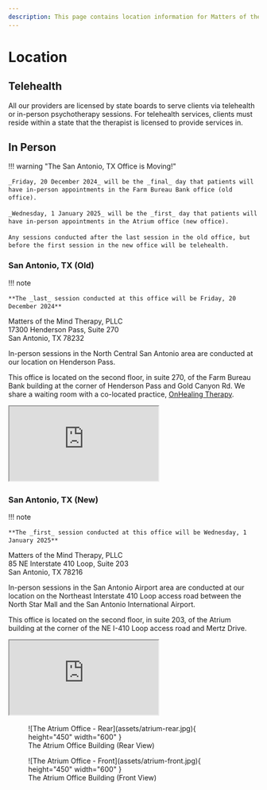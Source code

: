 ```yaml
---
description: This page contains location information for Matters of the Mind Therapy, PLLC.
---
```


# Location

## Telehealth

All our providers are licensed by state boards to serve clients via telehealth or in-person psychotherapy sessions.
For telehealth services, clients must reside within a state that the therapist is licensed to provide services in.

## In Person

!!! warning "The San Antonio, TX Office is Moving!"

    _Friday, 20 December 2024_ will be the _final_ day that patients will have in-person appointments in the Farm Bureau Bank office (old office).

    _Wednesday, 1 January 2025_ will be the _first_ day that patients will have in-person appointments in the Atrium office (new office).

    Any sessions conducted after the last session in the old office, but before the first session in the new office will be telehealth.

### San Antonio, TX (Old)

!!! note

    **The _last_ session conducted at this office will be Friday, 20 December 2024**

Matters of the Mind Therapy, PLLC  
17300 Henderson Pass, Suite 270  
San Antonio, TX 78232

In-person sessions in the North Central San Antonio area are conducted at our location on Henderson Pass.

This office is located on the second floor, in suite 270, of the Farm Bureau Bank building at the corner of Henderson Pass and Gold Canyon Rd. We share a waiting room with a co-located practice, [OnHealing Therapy](https://www.onhealingtherapy.com/).

<div class="google-map">
  <iframe 
     title="Google Map, Farm Bureau Bank"
     src="https://www.google.com/maps/embed?pb=!1m18!1m12!1m3!1d10188.64336464941!2d-98.4611416636826!3d29.603303374315395!2m3!1f0!2f0!3f0!3m2!1i1024!2i768!4f13.1!3m3!1m2!1s0x865c8a225593e1a1%3A0xa8e7e45a627244eb!2s17300%20Henderson%20Pass%2C%20San%20Antonio%2C%20TX%2078232!5e1!3m2!1sen!2sus!4v1689196801600!5m2!1sen!2sus"
     style="border:3;"
     allowfullscreen=""
     loading="lazy"
     referrerpolicy="no-referrer-when-downgrade">
  </iframe>
</div>

### San Antonio, TX (New)

!!! note

    **The _first_ session conducted at this office will be Wednesday, 1 January 2025**

Matters of the Mind Therapy, PLLC  
85 NE Interstate 410 Loop, Suite 203  
San Antonio, TX 78216

In-person sessions in the San Antonio Airport area are conducted at our location on the Northeast Interstate 410 Loop access road between the North Star Mall and the San Antonio International Airport.

This office is located on the second floor, in suite 203, of the Atrium building at the corner of the NE I-410 Loop access road and Mertz Drive.

<div class="google-map">
  <iframe
    title="Google Map, The Atrium"
    src="https://www.google.com/maps/embed?pb=!1m18!1m12!1m3!1d2762.2643836096895!2d-98.48685455404342!3d29.521322167498823!2m3!1f0!2f0!3f0!3m2!1i1024!2i768!4f13.1!3m3!1m2!1s0x865c6001075d2035%3A0x2ec6136e150155df!2sThe%20Atrium!5e1!3m2!1sen!2sus!4v1730821661868!5m2!1sen!2sus"
    style="border:3;"
    allowfullscreen=""
    loading="lazy"
    referrerpolicy="no-referrer-when-downgrade">
  </iframe>
</div>

<figure markdown>
  ![The Atrium Office - Rear](assets/atrium-rear.jpg){ height="450" width="600" }
  <figcaption>The Atrium Office Building (Rear View)</figcaption>
</figure>

<figure markdown>
  ![The Atrium Office - Front](assets/atrium-front.jpg){ height="450" width="600" }
  <figcaption>The Atrium Office Building (Front View)</figcaption>
</figure>
